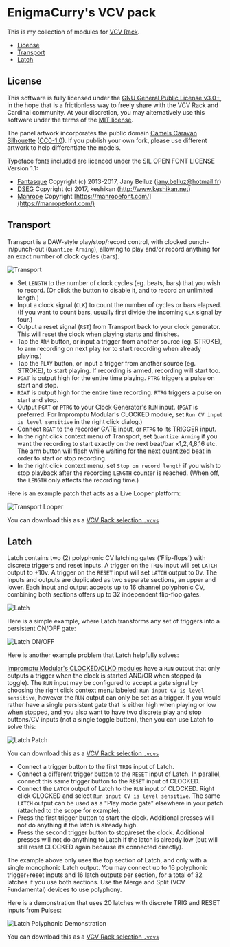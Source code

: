 EnigmaCurry's VCV pack
==============================

This is my collection of modules for [VCV Rack](https://vcvrack.com/).

 * [License](#License)
 * [Transport](#Transport)
 * [Latch](#Latch)

## License

This software is fully licensed under the [GNU General Public License
v3.0+](https://github.com/EnigmaCurry/EnigmaCurry-vcv-pack/blob/v2/LICENSE),
in the hope that is a frictionless way to freely share with the VCV
Rack and Cardinal community. At your discretion, you may alternatively
use this software under the terms of the [MIT
license](https://github.com/EnigmaCurry/EnigmaCurry-vcv-pack/blob/v2/LICENSE.MIT).

The panel artwork incorporates the public domain [Camels Caravan
Silhouette](https://openclipart.org/detail/242201/camels-caravan-silhouette)
([CC0-1.0](https://creativecommons.org/publicdomain/zero/1.0/)). If
you publish your own fork, please use different artwork to help
differentiate the models.

Typeface fonts included are licenced under the SIL OPEN FONT LICENSE Version 1.1:

  * [Fantasque](https://github.com/EnigmaCurry/EnigmaCurry-vcv-pack/blob/v2/res/fonts/Fantasque/LICENSE.txt) Copyright (c) 2013-2017, Jany Belluz (jany.belluz@hotmail.fr)
  * [DSEG](https://github.com/EnigmaCurry/EnigmaCurry-vcv-pack/blob/v2/res/fonts/dseg/DSEG-LICENSE.txt) Copyright (c) 2017, keshikan (http://www.keshikan.net)
  * [Manrope](https://github.com/EnigmaCurry/EnigmaCurry-vcv-pack/blob/v2/res/fonts/manrope/LICENSE.txt) Copyright [https://manropefont.com/](https://manropefont.com/)

## Transport

Transport is a DAW-style play/stop/record control, with clocked
punch-in/punch-out (`Quantize Arming`), allowing to play and/or record
anything for an exact number of clock cycles (bars).

![Transport](screenshots/Transport.png)

 * Set `LENGTH` to the number of clock cycles (eg. beats, bars) that
   you wish to record. (Or click the button to disable it, and to
   record an unlimited length.)
 * Input a clock signal (`CLK`) to count the number of cycles or bars
   elapsed. (If you want to count bars, usually first divide the
   incoming `CLK` signal by four.)
 * Output a reset signal (`RST`) from Transport back to your clock
   generator. This will reset the clock when playing starts and
   finishes.
 * Tap the `ARM` button, or input a trigger from another source (eg.
   STROKE), to arm recording on next play (or to start recording when
   already playing.)
 * Tap the `PLAY` button, or input a trigger from another source (eg.
   STROKE), to start playing. If recording is armed, recording will
   start too.
 * `PGAT` is output high for the entire time playing. `PTRG` triggers
   a pulse on start and stop.
 * `RGAT` is output high for the entire time recording. `RTRG`
   triggers a pulse on start and stop.
 * Output `PGAT` or `PTRG` to your Clock Generator's `RUN` input.
   (`PGAT` is preferred. For Impromptu Modular's CLOCKED module, set
   `Run CV input is level sensitive` in the right click dialog.)
 * Connect `RGAT` to the recorder GATE input, or `RTRG` to its TRIGGER
   input.
 * In the right click context menu of Transport, set `Quantize Arming`
   if you want the recording to start exactly on the next beat/bar
   x1,2,4,8,16 etc. The arm button will flash while waiting for the
   next quantized beat in order to start or stop recording.
 * In the right click context menu, set `Stop on record length` if you
   wish to stop playback after the recording `LENGTH` counter is
   reached. (When off, the `LENGTH` only affects the recording time.)

Here is an example patch that acts as a Live Looper platform:

![Transport Looper](screenshots/TransportLooper.png)

You can download this as a [VCV Rack selection
`.vcvs`](https://github.com/EnigmaCurry/EnigmaCurry-vcv-pack/raw/v2/patches/Selections/Transport%20Looper.vcvs)


## Latch

Latch contains two (2) polyphonic CV latching gates ('Flip-flops')
with discrete triggers and reset inputs. A trigger on the `TRIG` input
will set `LATCH` output to +10v. A trigger on the `RESET` input will
set `LATCH` output to 0v. The inputs and outputs are duplicated as two
separate sections, an upper and lower. Each input and output accepts
up to 16 channel polyphonic CV, combining both sections offers up to
32 independent flip-flop gates.

![Latch](screenshots/Latch.png)

Here is a simple example, where Latch transforms any set of triggers
into a persistent ON/OFF gate:

![Latch ON/OFF](screenshots/LatchOnOff.png)

Here is another example problem that Latch helpfully solves:

[Impromptu Modular's CLOCKED/CLKD
modules](https://library.vcvrack.com/ImpromptuModular/Clocked-Clkd)
have a `RUN` output that only outputs a trigger when the clock is
started AND/OR when stopped (a toggle). The `RUN` input may be
configured to accept a gate signal by choosing the right click context
menu labeled: `Run input CV is level sensitive`, however the `RUN`
output can only be set as a trigger. If you would rather have a single
persistent gate that is either high when playing or low when stopped,
and you also want to have two discrete play and stop buttons/CV inputs
(not a single toggle button), then you can use Latch to solve this:

![Latch Patch](screenshots/LatchPatch.png)

You can download this as a [VCV Rack selection
`.vcvs`](https://github.com/EnigmaCurry/EnigmaCurry-vcv-pack/raw/v2/patches/Selections/Latch%20CLKD.vcvs)

 * Connect a trigger button to the first `TRIG` input of Latch.
 * Connect a different trigger button to the `RESET` input of Latch.
   In parallel, connect this same trigger button to the `RESET` input
   of CLOCKED.
 * Connect the `LATCH` output of Latch to the `RUN` input of CLOCKED.
   Right click CLOCKED and select `Run input CV is level sensitive`.
   The same `LATCH` output can be used as a "Play mode gate" elsewhere
   in your patch (attached to the scope for example).
 * Press the first trigger button to start the clock. Additional
   presses will not do anything if the latch is already high.
 * Press the second trigger button to stop/reset the clock. Additional
   presses will not do anything to Latch if the latch is already low
   (but will still reset CLOCKED again because its connected
   directly).

The example above only uses the top section of Latch, and only with a
single monophonic Latch output. You may connect up to 16 polyphonic
trigger+reset inputs and 16 latch outputs per section, for a total of
32 latches if you use both sections. Use the Merge and Split (VCV
Fundamental) devices to use polyphony.

Here is a demonstration that uses 20 latches with discrete TRIG and
RESET inputs from Pulses:

![Latch Polyphonic Demonstration](screenshots/LatchPolyphonicDemonstration.png)

You can download this as a [VCV Rack selection
`.vcvs`](https://github.com/EnigmaCurry/EnigmaCurry-vcv-pack/raw/v2/patches/Selections/Latch%20Demonstration.vcvs)


